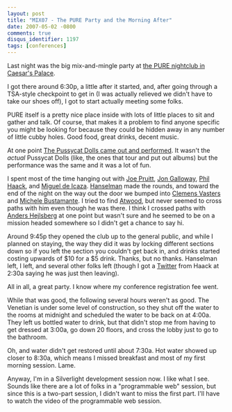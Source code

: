 ```yaml
---
layout: post
title: "MIX07 - The PURE Party and the Morning After"
date: 2007-05-02 -0800
comments: true
disqus_identifier: 1197
tags: [conferences]
---
```

Last night was the big mix-and-mingle party at [the PURE nightclub in
Caesar's Palace](http://www.purethenightclub.com/).

 I got there around 6:30p, a little after it started, and, after going
through a TSA-style checkpoint to get in (I was actually relieved we
didn't have to take our shoes off), I got to start actually meeting some
folks.

 PURE itself is a pretty nice place inside with lots of little places to
sit and gather and talk. Of course, that makes it a problem to find
anyone specific you might be looking for because they could be hidden
away in any number of little cubby holes. Good food, great drinks,
decent music.

 At one point [The Pussycat Dolls came out and
performed](http://www.pcdlounge.com/). It wasn't the *actual* Pussycat
Dolls (like, the ones that tour and put out albums) but the performance
was the same and it was a lot of fun.

 I spent most of the time hanging out with [Joe
Pruitt](http://devcentral.f5.com/weblogs/joe/), [Jon
Galloway](http://weblogs.asp.net/jgalloway/), [Phil
Haack](http://haacked.com/), and [Miguel de
Icaza](http://tirania.org/blog/).
[Hanselman](http://www.computerzen.com) made the rounds, and toward the
end of the night on the way out the door we bumped into [Clemens
Vasters](http://staff.newtelligence.net/clemensv/) and [Michele
Bustamante](http://www.dasblonde.net/). I tried to find
[Atwood](http://www.codinghorror.com), but never seemed to cross paths
with him even though he was there. I think I crossed paths with [Anders
Hejlsberg](http://channel9.msdn.com/ShowPost.aspx?PostID=10276) at one
point but wasn't sure and he seemed to be on a mission headed somewhere
so I didn't get a chance to say hi.

 Around 9:45p they opened the club up to the general public, and while I
planned on staying, the way they did it was by locking different
sections down so if you left the section you couldn't get back in, and
drinks started costing upwards of $10 for a $5 drink. Thanks, but no
thanks. Hanselman left, I left, and several other folks left (though I
got a [Twitter](http://www.twitter.com) from Haack at 2:30a saying he
was just then leaving).

 All in all, a great party. I know where my conference registration fee
went.

 While that was good, the following several hours weren't as good. The
Venetian is under some level of construction, so they shut off the water
to the rooms at midnight and scheduled the water to be back on at 4:00a.
They left us bottled water to drink, but that didn't stop me from having
to get dressed at 3:00a, go down 20 floors, and cross the lobby just to
go to the bathroom.

 Oh, and water didn't get restored until about 7:30a. Hot water showed
up closer to 8:30a, which means I missed breakfast and most of my first
morning session. Lame.

 Anyway, I'm in a Silverlight development session now. I like what I
see. Sounds like there are a lot of folks in a "programmable web"
session, but since this is a two-part session, I didn't want to miss the
first part. I'll have to watch the video of the programmable web
session.
